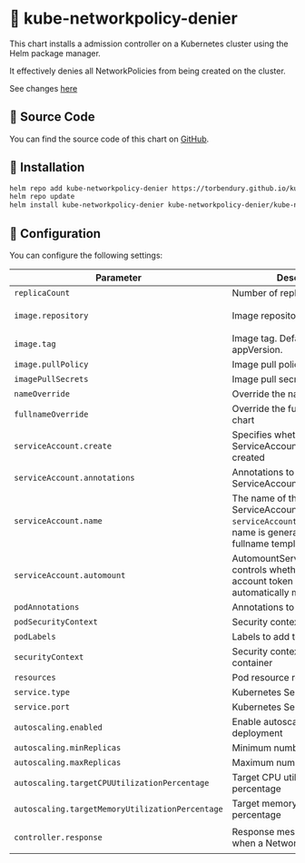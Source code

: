 # 👮 kube-networkpolicy-denier

This chart installs a admission controller on a Kubernetes cluster using the Helm package manager.

It effectively denies all NetworkPolicies from being created on the cluster.

See changes [here](https://github.com/torbendury/kube-networkpolicy-denier/blob/main/CHANGELOG.md)

## 📜 Source Code

You can find the source code of this chart on [GitHub](https://github.com/torbendury/kube-networkpolicy-denier).

## 🚀 Installation

```bash
helm repo add kube-networkpolicy-denier https://torbendury.github.io/kube-networkpolicy-denier
helm repo update
helm install kube-networkpolicy-denier kube-networkpolicy-denier/kube-networkpolicy-denier --create-namespace --namespace kube-networkpolicy-denier
```

## 📝 Configuration

You can configure the following settings:

| Parameter                                       | Description                                                                                                                       | Default                                |
|-------------------------------------------------|-----------------------------------------------------------------------------------------------------------------------------------|----------------------------------------|
| `replicaCount`                                  | Number of replicas                                                                                                                | `2`                                    |
| `image.repository`                              | Image repository                                                                                                                  | `torbendury/kube-networkpolicy-denier` |
| `image.tag`                                     | Image tag. Defaults to the Charts appVersion.                                                                                     | `""`                                   |
| `image.pullPolicy`                              | Image pull policy                                                                                                                 | `IfNotPresent`                         |
| `imagePullSecrets`                              | Image pull secrets                                                                                                                | `[]`                                   |
| `nameOverride`                                  | Override the name of the chart                                                                                                    | `""`                                   |
| `fullnameOverride`                              | Override the fullname of the chart                                                                                                | `""`                                   |
| `serviceAccount.create`                         | Specifies whether a ServiceAccount should be created                                                                              | `true`                                 |
| `serviceAccount.annotations`                    | Annotations to add to the ServiceAccount                                                                                          | `{}`                                   |
| `serviceAccount.name`                           | The name of the ServiceAccount. If not set and `serviceAccount.create` is `true`, a name is generated using the fullname template | `""`                                   |
| `serviceAccount.automount`                      | AutomountServiceAccountToken controls whether a service account token should be automatically mounted                             | `true`                                 |
| `podAnnotations`                                | Annotations to add to the pod                                                                                                     | `{}`                                   |
| `podSecurityContext`                            | Security context for the pod                                                                                                      | `{}`                                   |
| `podLabels`                                     | Labels to add to the pod                                                                                                          | `{}`                                   |
| `securityContext`                               | Security context for the container                                                                                                | `{}`                                   |
| `resources`                                     | Pod resource requests and limits                                                                                                  | `{}`                                   |
| `service.type`                                  | Kubernetes Service type                                                                                                           | `ClusterIP`                            |
| `service.port`                                  | Kubernetes Service port                                                                                                           | `8443`                                 |
| `autoscaling.enabled`                           | Enable autoscaling for the deployment                                                                                             | `true`                                 |
| `autoscaling.minReplicas`                       | Minimum number of replicas                                                                                                        | `2`                                    |
| `autoscaling.maxReplicas`                       | Maximum number of replicas                                                                                                        | `5`                                    |
| `autoscaling.targetCPUUtilizationPercentage`    | Target CPU utilization percentage                                                                                                 | `80`                                   |
| `autoscaling.targetMemoryUtilizationPercentage` | Target memory utilization percentage                                                                                              | `80`                                   |
| `controller.response` | Response message to return when a NetworkPolicy is denied | `"This webhook denies all NetworkPolicies"` |
